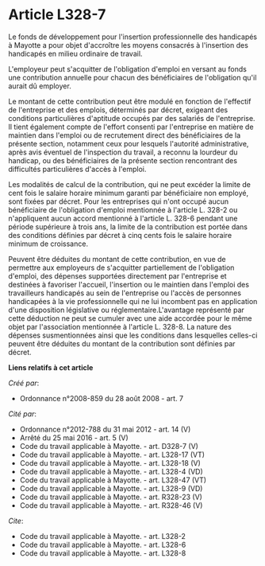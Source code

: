 # Article L328-7

Le fonds de développement pour l'insertion professionnelle des handicapés à Mayotte a pour objet d'accroître les moyens
consacrés à l'insertion des handicapés en milieu ordinaire de travail.

L'employeur peut s'acquitter de l'obligation d'emploi en versant au fonds une contribution annuelle pour chacun des
bénéficiaires de l'obligation qu'il aurait dû employer. 

Le montant de cette contribution peut être modulé en fonction de l'effectif de l'entreprise et des emplois, déterminés par
décret, exigeant des conditions particulières d'aptitude occupés par des salariés de l'entreprise. Il tient également compte
de l'effort consenti par l'entreprise en matière de maintien dans l'emploi ou de recrutement direct des bénéficiaires de la
présente section, notamment ceux pour lesquels l'autorité administrative, après avis éventuel de l'inspection du travail, a
reconnu la lourdeur du handicap, ou des bénéficiaires de la présente section rencontrant des difficultés particulières
d'accès à l'emploi. 

Les modalités de calcul de la contribution, qui ne peut excéder la limite de cent fois le salaire horaire minimum garanti par
bénéficiaire non employé, sont fixées par décret. Pour les entreprises qui n'ont occupé aucun bénéficiaire de l'obligation
d'emploi mentionnée à l'article L. 328-2 ou n'appliquent aucun accord mentionné à l'article L. 328-6 pendant une période
supérieure à trois ans, la limite de la contribution est portée dans des conditions définies par décret à cinq cents fois le
salaire horaire minimum de croissance. 

Peuvent être déduites du montant de cette contribution, en vue de permettre aux employeurs de s'acquitter partiellement de
l'obligation d'emploi, des dépenses supportées directement par l'entreprise et destinées à favoriser l'accueil, l'insertion
ou le maintien dans l'emploi des travailleurs handicapés au sein de l'entreprise ou l'accès de personnes handicapées à la vie
professionnelle qui ne lui incombent pas en application d'une disposition législative ou réglementaire.L'avantage représenté
par cette déduction ne peut se cumuler avec une aide accordée pour le même objet par l'association mentionnée à l'article L.
328-8. La nature des dépenses susmentionnées ainsi que les conditions dans lesquelles celles-ci peuvent être déduites du
montant de la contribution sont définies par décret.

**Liens relatifs à cet article**

_Créé par_:

  - Ordonnance n°2008-859 du 28 août 2008 - art. 7

_Cité par_:

  - Ordonnance n°2012-788 du 31 mai 2012 - art. 14 (V)
  - Arrêté du 25 mai 2016 - art. 5 (V)
  - Code du travail applicable à Mayotte. - art. D328-7 (V)
  - Code du travail applicable à Mayotte. - art. L328-17 (VT)
  - Code du travail applicable à Mayotte. - art. L328-18 (V)
  - Code du travail applicable à Mayotte. - art. L328-4 (VD)
  - Code du travail applicable à Mayotte. - art. L328-47 (VT)
  - Code du travail applicable à Mayotte. - art. L328-9 (VD)
  - Code du travail applicable à Mayotte. - art. R328-23 (V)
  - Code du travail applicable à Mayotte. - art. R328-46 (V)

_Cite_:

  - Code du travail applicable à Mayotte. - art. L328-2
  - Code du travail applicable à Mayotte. - art. L328-6
  - Code du travail applicable à Mayotte. - art. L328-8
